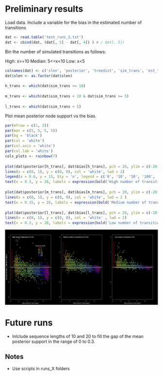 Preliminary results
==================


Load data. Include a variable for the bias in the estimated number of transitions


```r
dat <- read.table('test_runs_2.txt')
dat <- cbind(dat, (dat[, 5] - dat[, 4]) ) # / dat[, 5])
```

Bin the number of simulated transitions as follows:

High:  x>=10
Median: 5<=x<10
Low: x<5



```r
colnames(dat) <- c('slen', 'posterior', 'treedist', 'sim_trans', 'est_trans', 'bias')
dat$slen <- as.factor(dat$slen)

h_trans <- which(dat$sim_trans >= 10)

m_trans <- which(dat$sim_trans < 10 & dat$sim_trans >= 5)

l_trans <- which(dat$sim_trans < 5)
```



Plot mean posterior node support vs the bias.


```r
par(mfrow = c(1, 3))
par(mar = c(5, 5, 5, 5))
par(bg = 'black')
par(col = 'white')
par(col.axis = 'white')
par(col.lab = 'white')
cols_plots <- rainbow(7)

plot(dat$posterior[h_trans], dat$bias[h_trans], pch = 20, ylim = c(-20, 20), col = cols_plots[dat$slen[h_trans]], cex = 2, xlab = 'Mean posterior node support', ylab = 'Simulated transitions - Estimated transitions', cex.lab = 1.5)
lines(x = c(0, 1), y = c(0, 0), col = 'white', lwd = 2)
legend(x = 0.6, y = 15, bty = 'n', legend = c('0', '10', '50', '100', '250', '500'), fill = cols_plots, title = 'Sequence length', cex = 1.5)
text(x = 0.3, y = 20, labels = expression(bold('High number of transitions (T>=10)')), cex = 1.5)

plot(dat$posterior[m_trans], dat$bias[m_trans], pch = 20, ylim = c(-20, 20), col = cols_plots[dat$slen[m_trans]], cex = 2, xlab = 'Mean posterior node support', ylab = '', cex.lab = 1.5)
lines(x = c(0, 1), y = c(0, 0), col = 'white', lwd = 2 )
text(x = 0.35, y = 20, labels = expression(bold('Medium number of transitions (5<=T<10)')), cex = 1.5)

plot(dat$posterior[l_trans], dat$bias[l_trans], pch = 20, ylim = c(-20, 20), col = cols_plots[dat$slen[l_trans]], cex = 2, xlab = 'Mean posterior node support', ylab = '', cex.lab = 1.5)
lines(x = c(0, 1), y = c(0, 0), col = 'white' , lwd = 2)
text(x = 0.3, y = 20, labels = expression(bold('Low number of transitions (T<5)')), cex = 1.5)
```

![plot of chunk unnamed-chunk-3](figure/Rplot.png) 

Future runs
==========

- Inlclude sequence lengths of 10 and 20 to fill the gap of the mean posterior support in the range of 0 to 0.3. 


Notes
----
- Use scripts in runs_X folders
